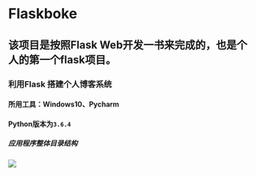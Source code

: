 Flaskboke
====
该项目是按照Flask Web开发一书来完成的，也是个人的第一个flask项目。
----
### 利用Flask 搭建个人博客系统
#### 所用工具：Windows10、Pycharm
#### Python版本为`3.6.4`
##### 应用程序整体目录结构
![](http://p6nf5qfql.bkt.clouddn.com/boke.jpg) 
